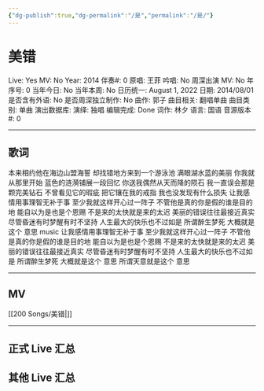 ```yaml
---
{"dg-publish":true,"dg-permalink":"/是","permalink":"/是/"}
---
```



# 美错

Live: Yes
MV: No
Year: 2014
伴奏#: 0
原唱: 王菲
吟唱: No
周深出演 MV: No
年序号: 0
当年今日: No
当年本周: No
日历统一: August 1, 2022
日期: 2014/08/01
是否含有外语: No
是否周深独立制作: No
曲作: 郭子
曲目相关: 翻唱单曲
曲目类别: 单曲
演出数据库:
演绎: 独唱
编辑完成: Done
词作: 林夕
语言: 国语
音源版本#: 0

---

## 歌词

本来相约他在海边山盟海誓
却找错地方来到一个游泳池
满眼湖水蓝的美丽
你我就从那里开始
蓝色的涟漪铺展一段回忆
你送我偶然从天而降的陨石
我一直误会那是颗完美钻石
不曾看见它的瑕疵
把它镶在我的戒指
我也没发现有什么损失
让我感情用事理智无补于事
至少我就这样开心过一阵子
不管他是真的你是假的谁是目的地
能自以为是也是个恩赐
不是来的太快就是来的太迟
美丽的错误往往最接近真实
尽管昏迷有时梦醒有时不坚持
人生最大的快乐也不过如是
所谓醉生梦死
大概就是这个 意思
music
让我感情用事理智无补于事
至少我就这样开心过一阵子
不管他是真的你是假的谁是目的地
能自以为是也是个恩赐
不是来的太快就是来的太迟
美丽的错误往往最接近真实
尽管昏迷有时梦醒有时不坚持
人生最大的快乐也不过如是
所谓醉生梦死
大概就是这个 意思
所谓天意就是这个 意思

---

## MV

[[200 Songs/美错\|]]

---

## 正式 Live 汇总

## 其他 Live 汇总
